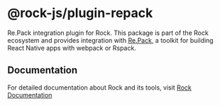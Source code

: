# @rock-js/plugin-repack

Re.Pack integration plugin for Rock. This package is part of the Rock ecosystem and provides integration with [Re.Pack](https://re-pack.dev), a toolkit for building React Native apps with webpack or Rspack.

## Documentation

For detailed documentation about Rock and its tools, visit [Rock Documentation](https://rockjs.dev)
